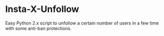 # Insta-X-Unfollow
Easy Python 2.x script to unfollow a certain number of users in a few time with some anti-ban protections.
